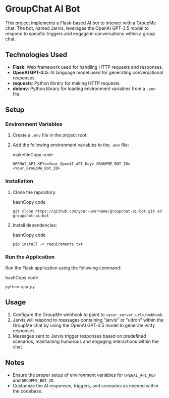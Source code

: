 # GroupChat AI Bot

This project implements a Flask-based AI bot to interact with a GroupMe chat. The bot, named Jarvis, leverages the OpenAI GPT-3.5 model to respond to specific triggers and engage in conversations within a group chat.

## Technologies Used

-   **Flask**: Web framework used for handling HTTP requests and responses.
-   **OpenAI GPT-3.5**: AI language model used for generating conversational responses.
-   **requests**: Python library for making HTTP requests.
-   **dotenv**: Python library for loading environment variables from a `.env` file.

## Setup

### Environment Variables

1.  Create a `.env` file in the project root.
2.  Add the following environment variables to the `.env` file:
    
    makefileCopy code
    
    `OPENAI_API_KEY=<Your_OpenAI_API_Key>
    GROUPME_BOT_ID=<Your_GroupMe_Bot_ID>` 
    

### Installation

1.  Clone the repository:
    
    bashCopy code
    
    `git clone https://github.com/your-username/groupchat-ai-bot.git
    cd groupchat-ai-bot` 
    
2.  Install dependencies:
    
    bashCopy code
    
    `pip install -r requirements.txt` 
    

### Run the Application

Run the Flask application using the following command:

bashCopy code

`python app.py` 

## Usage

1.  Configure the GroupMe webhook to point to `<your_server_url>/webhook`.
2.  Jarvis will respond to messages containing "jarvis" or "ultron" within the GroupMe chat by using the OpenAI GPT-3.5 model to generate witty responses.
3.  Messages sent to Jarvis trigger responses based on predefined scenarios, maintaining humorous and engaging interactions within the chat.

## Notes

-   Ensure the proper setup of environment variables for `OPENAI_API_KEY` and `GROUPME_BOT_ID`.
-   Customize the AI responses, triggers, and scenarios as needed within the codebase.

